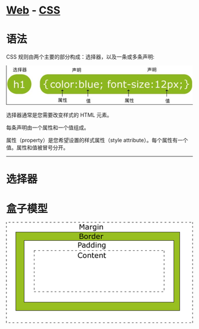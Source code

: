 # [Web](../index.md) - [CSS](index.md) 

# 语法

CSS 规则由两个主要的部分构成：选择器，以及一条或多条声明:

![css_grammar](images/css_grammar.jpg)

选择器通常是您需要改变样式的 HTML 元素。

每条声明由一个属性和一个值组成。

属性（property）是您希望设置的样式属性（style attribute）。每个属性有一个值。属性和值被冒号分开。

------

# 选择器

# 盒子模型

![box-model](images/box-model.gif)

